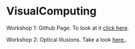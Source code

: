 # VisualComputing

Workshop 1: Github Page. To look at it [click here](https://ivdgonzalezco.github.io).

Workshop 2: Optical Illusions. Take a look [here.](https://github.com/ivdgonzalezco/VisualComputing/t1).
